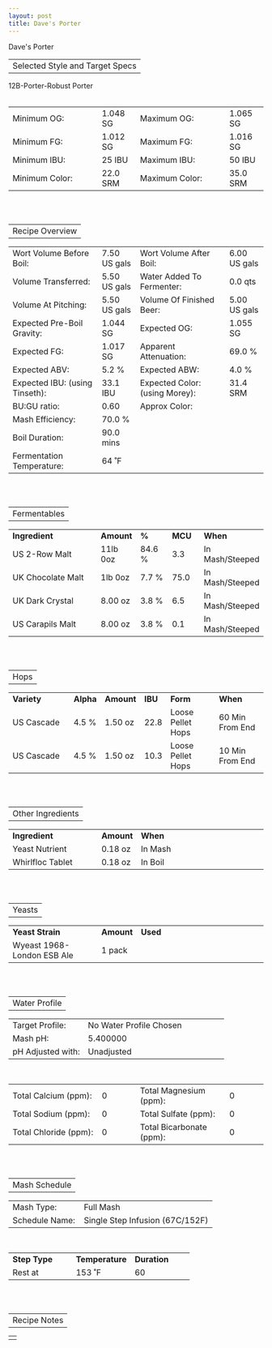 ```yaml
---
layout: post
title: Dave's Porter
---
```


<!-- God help me, this is exported from beeralchemy -->
<p class="recipeTitle">Dave's Porter</p>
<TABLE class="sectionHeading">
  <TR>
    <TD class="title">
      Selected Style and Target Specs
    </TD>
  </TR>
</TABLE>
12B-Porter-Robust Porter<BR><BR>

<TABLE WIDTH="100%" class="data">
  <TR>
    <TD WIDTH="35%" class="darkBackgroundAlignLeft">
      Minimum OG:
    </TD>
    <TD WIDTH="15%" class="lightBackgroundAlignRight">
      1.048 SG
    </TD>
    <TD WIDTH="35%" class="darkBackgroundAlignRight">
      Maximum OG:
    </TD>
    <TD WIDTH="15%" class="lightBackgroundAlignRight">
      1.065 SG
    </TD>
  </TR>
  <TR>
    <TD WIDTH="35%" class="darkBackgroundAlignLeft">
      Minimum FG:
    </TD>
    <TD WIDTH="15%" class="lightBackgroundAlignRight">
      1.012 SG
    </TD>
    <TD WIDTH="35%" class="darkBackgroundAlignRight">
      Maximum FG:
    </TD>
    <TD WIDTH="15%" class="lightBackgroundAlignRight">
      1.016 SG
    </TD>
  </TR>
  <TR>
    <TD WIDTH="35%" class="darkBackgroundAlignLeft">
      Minimum IBU:
    </TD>
    <TD WIDTH="15%" class="lightBackgroundAlignRight">
         25 IBU
    </TD>
    <TD WIDTH="35%" class="darkBackgroundAlignRight">
      Maximum IBU:
    </TD>
    <TD WIDTH="15%" class="lightBackgroundAlignRight">
      50 IBU
    </TD>
  </TR>
  <TR>
    <TD WIDTH="35%" class="darkBackgroundAlignLeft">
      Minimum Color:
    </TD>
    <TD WIDTH="15%" class="lightBackgroundAlignRight">
         22.0 SRM
    </TD>
    <TD WIDTH="35%" class="darkBackgroundAlignRight">
      Maximum Color:
    </TD>
    <TD WIDTH="15%" class="lightBackgroundAlignRight">
      35.0 SRM
    </TD>
  </TR>
</TABLE>
<BR><BR>

<TABLE class="sectionHeading">
  <TR>
    <TD class="title">
      Recipe Overview
    </TD>
  </TR>
</TABLE>

<TABLE WIDTH="100%" class="data">
  <TR>
    <TD WIDTH="35%" class="darkBackgroundAlignLeft">
      Wort Volume Before Boil:
    </TD>
    <TD WIDTH="15%" class="lightBackgroundAlignRight">
      7.50 US gals
    </TD>
    <TD WIDTH="35%" class="darkBackgroundAlignRight">
      Wort Volume After Boil:
    </TD>
    <TD WIDTH="15%" class="lightBackgroundAlignRight">
            6.00 US gals
    </TD>
  </TR>
    <TR>
    <TD WIDTH="35%" class="darkBackgroundAlignLeft">
      Volume Transferred:
    </TD>
    <TD WIDTH="15%" class="lightBackgroundAlignRight">
            5.50 US gals
    </TD>
    <TD WIDTH="35%" class="darkBackgroundAlignRight">
      Water Added To Fermenter:
    </TD>
    <TD WIDTH="15%" class="lightBackgroundAlignRight">
       0.0 qts
    </TD>
  </TR>
    <TR>
    <TD WIDTH="35%" class="darkBackgroundAlignLeft">
      Volume At Pitching:
    </TD>
    <TD WIDTH="15%" class="lightBackgroundAlignRight">
            5.50 US gals
    </TD>
    <TD WIDTH="35%" class="darkBackgroundAlignRight">
      Volume Of Finished Beer:
    </TD>
    <TD WIDTH="15%" class="lightBackgroundAlignRight">
      5.00 US gals
    </TD>
  </TR>
  <TR>
    <TD WIDTH="35%" class="darkBackgroundAlignLeft">
      Expected Pre-Boil Gravity:
    </TD>
    <TD WIDTH="15%" class="lightBackgroundAlignRight">
      1.044 SG
    </TD>
    <TD WIDTH="35%" class="darkBackgroundAlignRight">
      Expected OG:
    </TD>
    <TD WIDTH="15%" class="lightBackgroundAlignRight">
      1.055 SG
    </TD>
  </TR>
  <TR>
    <TD WIDTH="35%" class="darkBackgroundAlignLeft">
      Expected FG:
    </TD>
    <TD WIDTH="15%" class="lightBackgroundAlignRight">
      1.017 SG
    </TD>
    <TD WIDTH="35%" class="darkBackgroundAlignRight">
      Apparent Attenuation:
    </TD>
    <TD WIDTH="15%" class="lightBackgroundAlignRight">
      69.0 %
    </TD>
  </TR>
  <TR>
    <TD WIDTH="35%" class="darkBackgroundAlignLeft">
      Expected ABV:
    </TD>
    <TD WIDTH="15%" class="lightBackgroundAlignRight">
      5.2 %
    </TD>
    <TD WIDTH="35%" class="darkBackgroundAlignRight">
            Expected ABW:
    </TD>
    <TD WIDTH="15%" class="lightBackgroundAlignRight">
      4.0 %
    </TD>
  </TR>
  <TR>
    <TD WIDTH="35%" class="darkBackgroundAlignLeft">
      Expected IBU: (using Tinseth):
    </TD>
    <TD WIDTH="15%" class="lightBackgroundAlignRight">
      33.1 IBU
    </TD>
    <TD WIDTH="35%" class="darkBackgroundAlignRight">
      Expected Color: (using Morey):
    </TD>
    <TD WIDTH="15%" class="lightBackgroundAlignRight">
      31.4 SRM
    </TD>
  </TR>
  <TR>
    <TD WIDTH="35%" class="darkBackgroundAlignLeft">
      BU:GU ratio:
    </TD>
    <TD WIDTH="15%" class="lightBackgroundAlignRight">
      0.60
    </TD>
    <TD WIDTH="35%" class="darkBackgroundAlignRight">
      Approx Color:
    </TD>
    <TD WIDTH="15%" class="colorCell"></TD>
  </TR>
  
  <TR>
    <TD WIDTH="35%" class="darkBackgroundAlignLeft">
      Mash Efficiency:
    </TD>
    <TD WIDTH="15%" class="lightBackgroundAlignRight">
      70.0 %
    </TD>
    <TD WIDTH="35%" class="darkBackgroundAlignRight"></TD>
    <TD WIDTH="15%" class="darkBackgroundAlignRight"></TD>
  </TR>
  
  <TR>
    <TD WIDTH="35%" class="darkBackgroundAlignLeft">
            Boil Duration:
    </TD>
    <TD WIDTH="15%" class="lightBackgroundAlignRight">
      90.0 mins
    </TD>
    <TD WIDTH="35%" class="darkBackgroundAlignRight"></TD>
    <TD WIDTH="15%" class="darkBackgroundAlignRight"></TD>
  </TR>
  <TR>
    <TD WIDTH="35%" class="darkBackgroundAlignLeft">
            Fermentation Temperature:
    </TD>
    <TD WIDTH="15%" class="lightBackgroundAlignRight">
      64 ˚F
    </TD>
    <TD WIDTH="35%" class="darkBackgroundAlignRight"></TD>
    <TD WIDTH="15%" class="darkBackgroundAlignRight"></TD>
  </TR>
</TABLE>
<BR><BR>

<TABLE class="sectionHeading">
  <TR>
    <TD class="title">
      Fermentables
    </TD>
  </TR>
</TABLE>


<TABLE WIDTH="100%" class="data">
  <TR>
    <TD WIDTH="35%" class="darkBackgroundAlignLeft">
      <B>Ingredient</B>
    </TD>
    <TD WIDTH="15%" class="darkBackgroundAlignCenter">
      <B>Amount</B>
    </TD>
    <TD WIDTH="12.5%" class="darkBackgroundAlignCenter">
      <B>%</B>
    </TD>
    <TD WIDTH="12.5%" class="darkBackgroundAlignCenter">
      <B>MCU</B>
    </TD>
    <TD WIDTH="25%" class="darkBackgroundAlignCenter">
      <B>When</B>
    </TD>
  </TR>

  <TR>
  <TD WIDTH="35%" class="lightBackgroundAlignLeft">
     US 2-Row Malt
  </TD>
  <TD WIDTH="15%" class="lightBackgroundAlignCenter">
     11lb 0oz
  </TD>
  <TD WIDTH="12.5%" class="lightBackgroundAlignCenter">
    84.6 %
  </TD>
  <TD WIDTH="12.5%" class="lightBackgroundAlignCenter">
    3.3
  </TD>
  <TD WIDTH="25%" class="lightBackgroundAlignCenter">
    In Mash/Steeped
  </TD>
</TR><TR>
  <TD WIDTH="35%" class="lightBackgroundAlignLeft">
     UK Chocolate Malt
  </TD>
  <TD WIDTH="15%" class="lightBackgroundAlignCenter">
     1lb 0oz
  </TD>
  <TD WIDTH="12.5%" class="lightBackgroundAlignCenter">
    7.7 %
  </TD>
  <TD WIDTH="12.5%" class="lightBackgroundAlignCenter">
    75.0
  </TD>
  <TD WIDTH="25%" class="lightBackgroundAlignCenter">
    In Mash/Steeped
  </TD>
</TR><TR>
  <TD WIDTH="35%" class="lightBackgroundAlignLeft">
     UK Dark Crystal
  </TD>
  <TD WIDTH="15%" class="lightBackgroundAlignCenter">
     8.00 oz
  </TD>
  <TD WIDTH="12.5%" class="lightBackgroundAlignCenter">
    3.8 %
  </TD>
  <TD WIDTH="12.5%" class="lightBackgroundAlignCenter">
    6.5
  </TD>
  <TD WIDTH="25%" class="lightBackgroundAlignCenter">
    In Mash/Steeped
  </TD>
</TR><TR>
  <TD WIDTH="35%" class="lightBackgroundAlignLeft">
     US Carapils Malt
  </TD>
  <TD WIDTH="15%" class="lightBackgroundAlignCenter">
     8.00 oz
  </TD>
  <TD WIDTH="12.5%" class="lightBackgroundAlignCenter">
    3.8 %
  </TD>
  <TD WIDTH="12.5%" class="lightBackgroundAlignCenter">
    0.1
  </TD>
  <TD WIDTH="25%" class="lightBackgroundAlignCenter">
    In Mash/Steeped
  </TD>
</TR>

</TABLE><BR><BR>


<TABLE class="sectionHeading">
  <TR>
    <TD class="title">
      Hops
    </TD>
  </TR>
</TABLE>

<TABLE WIDTH="100%" class="data">
  <TR>
    <TD WIDTH="25%" class="darkBackgroundAlignLeft">
      <B>Variety</B>
    </TD>
    <TD WIDTH="10%" class="darkBackgroundAlignCenter">
      <B>Alpha</B>
    </TD>
    <TD WIDTH="15%" class="darkBackgroundAlignCenter">
      <B>Amount</B>
    </TD>
    <TD WIDTH="10%" class="darkBackgroundAlignCenter">
      <B>IBU</B>
    </TD>
    <TD WIDTH="20%" class="darkBackgroundAlignCenter">
      <B>Form</B>
    </TD>
    <TD WIDTH="20%" class="darkBackgroundAlignCenter">
      <B>When</B>
    </TD>
  </TR>

  <TR>
  <TD WIDTH="25%" class="lightBackgroundAlignLeft">
        US Cascade
  </TD>
  <TD WIDTH="10%" class="lightBackgroundAlignCenter">
    4.5 %
  </TD>
  <TD WIDTH="15%" class="lightBackgroundAlignCenter">
    1.50 oz
  </TD>
  <TD WIDTH="10%" class="lightBackgroundAlignCenter">
    22.8
  </TD>
  <TD WIDTH="20%" class="lightBackgroundAlignCenter">
        Loose Pellet Hops
  </TD>
  <TD WIDTH="20%" class="lightBackgroundAlignCenter">
        60 Min From End
  </TD>
</TR><TR>
  <TD WIDTH="25%" class="lightBackgroundAlignLeft">
        US Cascade
  </TD>
  <TD WIDTH="10%" class="lightBackgroundAlignCenter">
    4.5 %
  </TD>
  <TD WIDTH="15%" class="lightBackgroundAlignCenter">
    1.50 oz
  </TD>
  <TD WIDTH="10%" class="lightBackgroundAlignCenter">
    10.3
  </TD>
  <TD WIDTH="20%" class="lightBackgroundAlignCenter">
        Loose Pellet Hops
  </TD>
  <TD WIDTH="20%" class="lightBackgroundAlignCenter">
        10 Min From End
  </TD>
</TR>
</TABLE>
<BR><BR>

<TABLE class="sectionHeading">
  <TR>
    <TD class="title">
      Other Ingredients
    </TD>
  </TR>
</TABLE>

<TABLE WIDTH="100%" class="data">
  <TR>
    <TD WIDTH="35%" class="darkBackgroundAlignLeft">
      <B>Ingredient</B>
    </TD>
    <TD WIDTH="15%" class="darkBackgroundAlignCenter">
      <B>Amount</B>
    </TD>
    <TD WIDTH="50%" class="darkBackgroundAlignCenter">
      <B>When</B>
    </TD>
  </TR>
  <TR>
  <TD WIDTH="35%" class="lightBackgroundAlignLeft">
       Yeast Nutrient
  </TD>
  <TD WIDTH="15%" class="lightBackgroundAlignCenter">
    0.18 oz
  </TD>
  <TD WIDTH="50%" class="lightBackgroundAlignCenter">
    In Mash
  </TD>
</TR><TR>
  <TD WIDTH="35%" class="lightBackgroundAlignLeft">
       Whirlfloc Tablet
  </TD>
  <TD WIDTH="15%" class="lightBackgroundAlignCenter">
    0.18 oz
  </TD>
  <TD WIDTH="50%" class="lightBackgroundAlignCenter">
    In Boil
  </TD>
</TR>
</TABLE>
<BR><BR>

<TABLE class="sectionHeading">
  <TR>
    <TD class="title">
      Yeasts
    </TD>
  </TR>
</TABLE>

<TABLE WIDTH="100%" class="data">
    <TR>
        <TD WIDTH="35%" class="darkBackgroundAlignLeft">
            <B>Yeast Strain</B>
        </TD>
        <TD WIDTH="15%" class="darkBackgroundAlignCenter">
            <B>Amount</B>
        </TD>
        <TD WIDTH="50%" class="darkBackgroundAlignCenter">
            <B>Used</B>
        </TD>
    </TR>

<TR>
    <TD WIDTH="35%" class="lightBackgroundAlignLeft">
        Wyeast 1968-London ESB Ale
    </TD>
    <TD WIDTH="15%" class="lightBackgroundAlignCenter">
        1 pack
    </TD>
    <TD WIDTH="50%" class="lightBackgroundAlignCenter"></TD>
</TR>

</TABLE>

<BR><BR>


<TABLE class="sectionHeading">
  <TR>
    <TD class="title">
      Water Profile
    </TD>
  </TR>
</TABLE>



<TABLE WIDTH="100%" class="data">
  <TR>
    <TD WIDTH="35%" class="darkBackgroundAlignLeft">
      Target Profile:
    </TD>
    <TD WIDTH="65%" class="lightBackgroundAlignLeft">
       No Water Profile Chosen
    </TD>
  </TR>
  <TR>
    <TD WIDTH="35%" class="darkBackgroundAlignLeft">
      Mash pH:
    </TD>
    <TD WIDTH="65%" class="lightBackgroundAlignLeft">
      5.400000
    </TD>
  </TR>
  <TR>
    <TD WIDTH="35%" class="darkBackgroundAlignLeft">
      pH Adjusted with:
    </TD>
    <TD WIDTH="65%" class="lightBackgroundAlignLeft">
      Unadjusted
    </TD>
  </TR>
</TABLE>
<BR>
<TABLE WIDTH="100%" class="data">
  <TR>
    <TD WIDTH="35%" class="darkBackgroundAlignLeft">
      Total Calcium (ppm):
    </TD>
    <TD WIDTH="15%" class="lightBackgroundAlignRight">
      0
    </TD>
    <TD WIDTH="35%" class="darkBackgroundAlignRight">
      Total Magnesium (ppm):
    </TD>
    <TD WIDTH="15%" class="lightBackgroundAlignRight">
      0
    </TD>
  </TR>
  <TR>
    <TD WIDTH="35%" class="darkBackgroundAlignLeft">
      Total Sodium (ppm):
    </TD>
    <TD WIDTH="15%" class="lightBackgroundAlignRight">
      0
    </TD>
    <TD WIDTH="35%" class="darkBackgroundAlignRight">
      Total Sulfate (ppm):
    </TD>
    <TD WIDTH="15%" class="lightBackgroundAlignRight">
      0
    </TD>
  </TR>
  <TR>
    <TD WIDTH="35%" class="darkBackgroundAlignLeft">
      Total Chloride (ppm):
    </TD>
    <TD WIDTH="15%" class="lightBackgroundAlignRight">
      0
    </TD>
    <TD WIDTH="35%" class="darkBackgroundAlignRight">
      Total Bicarbonate (ppm):
    </TD>
    <TD WIDTH="15%" class="lightBackgroundAlignRight">
      0
    </TD>
  </TR>
</TABLE>
<BR><BR>

<TABLE class="sectionHeading">
  <TR>
    <TD class="title">
      Mash Schedule
    </TD>
  </TR>
</TABLE>
<TABLE WIDTH="100%" class="data">
  <TR>
    <TD WIDTH="35%" class="darkBackgroundAlignLeft">
      Mash Type:
    </TD>
    <TD WIDTH="65%" class="lightBackgroundAlignLeft">
      Full Mash
    </TD>
  </TR>
    <TR>
    <TD WIDTH="35%" class="darkBackgroundAlignLeft">
      Schedule Name:
    </TD>
    <TD WIDTH="65%" class="lightBackgroundAlignLeft">
      Single Step Infusion (67C/152F)
    </TD>
  </TR>
</TABLE>
<BR>

<TABLE WIDTH="100%" class="data">
    <TR>
    <TD WIDTH="35%" class="darkBackgroundAlignLeft">
      <B>Step Type</B>
    </TD>
        <TD WIDTH="32.5%" class="darkBackgroundAlignCenter">
      <B>Temperature</B>
    </TD>
    <TD WIDTH="32.5%" class="darkBackgroundAlignCenter">
      <B>Duration</B>
    </TD>
  </TR>

  <TR>
  <TD WIDTH="35%" class="lightBackgroundAlignLeft">
    Rest at
  </TD>
  <TD WIDTH="32.5%" class="lightBackgroundAlignCenter">
       153 ˚F
  </TD>
  <TD WIDTH="32.5%" class="lightBackgroundAlignCenter">
    60
  </TD>
</TR>

</TABLE>
<BR><BR>

<TABLE class="sectionHeading">
  <TR>
    <TD class="title">
      Recipe Notes
    </TD>
  </TR>
</TABLE>

<TABLE WIDTH="100%" class="data">
  <TR>
    <TD WIDTH="100%" class="lightBackgroundAlignLeft"></TD>
  </TR>
</TABLE>
<BR>
<BR>